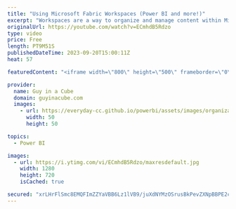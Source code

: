 ```yaml
---
title: "Using Microsoft Fabric Workspaces (Power BI and more!)"
excerpt: "Workspaces are a way to organize and manage content within Microsoft Fabric. This includes Power BI content. Adam walks you through what Workspaces are all about and different options available.  Workspaces https://learn.microsoft.com/fabric/get-started/workspaces  Roles in workspaces in Microsoft Fabric"
originalUrl: https://youtube.com/watch?v=ECmhdB5Rdzo
type: video
price: Free
length: PT9M51S
publishedDateTime: 2023-09-20T15:00:11Z
heat: 57

featuredContent: "<iframe width=\"800\" height=\"500\" frameborder=\"0\" src=\"https://www.youtube.com/embed/ECmhdB5Rdzo\" allow=\"accelerometer; autoplay; encrypted-media; gyroscope; picture-in-picture\" allowfullscreen></iframe>"

provider:
  name: Guy in a Cube
  domain: guyinacube.com
  images:
    - url: https://everyday-cc.github.io/powerbi/assets/images/organizations/guyinacube.com-50x50.jpg
      width: 50
      height: 50

topics:
  - Power BI

images:
  - url: https://i.ytimg.com/vi/ECmhdB5Rdzo/maxresdefault.jpg
    width: 1280
    height: 720
    isCached: true

secured: "xrLHrFlSmc8EMQFImZZYaVBB6Lz1lVB9/juXdNYMzOSrusBkPevZXNpBBPE2cd5M2EzDLmsmVWssiTfCecPQoLcgFflidEM76fXu2/cbu6Hxiz1OL/zCpT9tyfAo4dWigI9dkQuyCRFo+ZsJ74NilgKHDxZJZ8+1eA3JX3ZXAkW7FIZ/9JPOaRbS9uwxnZ3evme6W3ooasFTNyofAT+H9AQo5jx78JL18s/eTyqT03KYLV2wK804zFbu40RT+h8MvuOFo4BFlM6Xf8yYNgvAQ7O62Z3eD+YGuZ2fPfwbnp0CSMAFQegsPyQqBprDGOmCKB6l+xOdIFoc00FUjFi+PzCzdrOYC1PDu2x5eTwZIGpsajAR4WI9iexpZk5NZ4WMwaFG73oJS74RLwRHKbOFGFn7Ne6botQUwCw4GzVUoKw=;NtfMk2peeQwcyLPbI/gCwA=="
---
```


